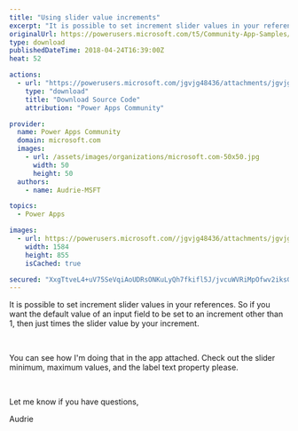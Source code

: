 ```yaml
---
title: "Using slider value increments"
excerpt: "It is possible to set increment slider values in your references. So if you want the default value of an input field to be set to an increment other"
originalUrl: https://powerusers.microsoft.com/t5/Community-App-Samples/Using-slider-value-increments/td-p/109881
type: download
publishedDateTime: 2018-04-24T16:39:00Z
heat: 52

actions:
  - url: "https://powerusers.microsoft.com/jgvjg48436/attachments/jgvjg48436/AppFeedbackGallery/23/1/Slider%20Increment%20App.msapp"
    type: "download"
    title: "Download Source Code"
    attribution: "Power Apps Community"

provider:
  name: Power Apps Community
  domain: microsoft.com
  images:
    - url: /assets/images/organizations/microsoft.com-50x50.jpg
      width: 50
      height: 50
  authors:
    - name: Audrie-MSFT

topics:
  - Power Apps

images:
  - url: https://powerusers.microsoft.com//jgvjg48436/attachments/jgvjg48436/AppFeedbackGallery/23/4/sliderincrements.PNG
    width: 1584
    height: 855
    isCached: true

secured: "XxgTtveL4+uV75SeVqiAoUDRsONKuLyQh7fkifl5J/jvcuWVRiMpOfwv2iksGS0bg29LkdluFqsqKFcAnIXMhuwvtZWC6fwWh+8Ww3GBZ3E73WFuFqUyf95aw6mcURUQu/5pHX5EMXpSELEVsKuyzzQHD2BLHrVp5MuOaPUra7LgICWNOnXOXYYXw+EK/eg7Z3dodG6qBDh/JtG++iFVW7tL3zXx84+uYFnWiFzx0481Wrut6uAFdgZm2p3ucwCHEwiKTimfu1TSqbn7VcymPudqEaWL18SWUlSA3Edj6b9NNV2a3eoeh/eUAKolQyYB5kRRYNXYtCorSgeQjlPfil7aBlXzQvLL70CV4xqr6RYBXrvIVvZwryG5aEyQWobqkjqONs9MoQGNFioN1djA4CokrHtUggpNO3JRuUhYADf06SCQV5JPeaEQ+P0JgfbD;NpvwjaKRVF/SNhTeSiE18w=="
---
```

<p>It is possible to set increment slider values in your references. So if you want the default value of an input field to be set to an increment other than 1, then just times the slider value by your increment.</p>
<p>&nbsp;</p>
<p>You can see how I'm doing that in the app attached. Check out the slider minimum, maximum values, and the label text property please.</p>
<p>&nbsp;</p>
<p>Let me know if you have questions,</p>
<p>Audrie</p>
<p>&nbsp;</p>
<p>&nbsp;</p>

